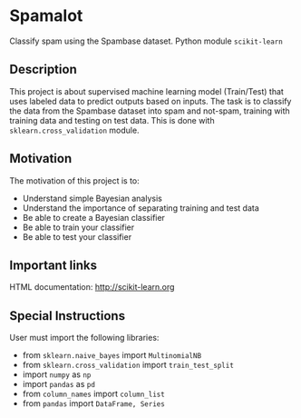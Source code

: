 # Spamalot

Classify spam using the Spambase dataset. Python module `scikit-learn`

## Description

This project is about supervised machine learning model (Train/Test) that uses labeled data to predict outputs based on inputs. The task is to classify the data from the Spambase dataset into spam and not-spam, training with training data and testing on test data.  This is done with `sklearn.cross_validation` module.

## Motivation

The motivation of this project is to:

- Understand simple Bayesian analysis
- Understand the importance of separating training and test data
- Be able to create a Bayesian classifier
- Be able to train your classifier
- Be able to test your classifier

## Important links

HTML documentation: http://scikit-learn.org

## Special Instructions

User must import the following libraries:

- from `sklearn.naive_bayes` import `MultinomialNB`
- from `sklearn.cross_validation` import `train_test_split`
- import `numpy` as `np`
- import `pandas` as `pd`
- from `column_names` import `column_list`
- from `pandas` import `DataFrame, Series`
